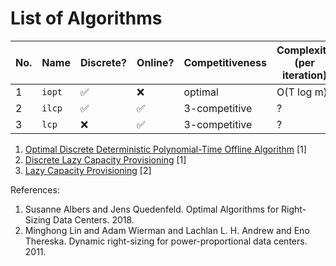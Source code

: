# List of Algorithms

| No. | Name   | Discrete? | Online? | Competitiveness | Complexity (per iteration) |
| --- | ------ | --------- | ------- | --------------- | -------------------------- |
| 1   | `iopt` | ✅        | ❌      | optimal         | O(T log m)                 |
| 2   | `ilcp` | ✅        | ✅      | 3-competitive   | ?                          |
| 3   | `lcp`  | ❌        | ✅      | 3-competitive   | ?                          |

1. [Optimal Discrete Deterministic Polynomial-Time Offline Algorithm](opt.rs) [1]
2. [Discrete Lazy Capacity Provisioning](lcp.rs) [1]
3. [Lazy Capacity Provisioning](lcp.rs) [2]

References:

1. Susanne Albers and Jens Quedenfeld. Optimal Algorithms for Right-Sizing Data Centers. 2018.
2. Minghong Lin and Adam Wierman and Lachlan L. H. Andrew and Eno Thereska. Dynamic right-sizing for power-proportional data centers. 2011.
